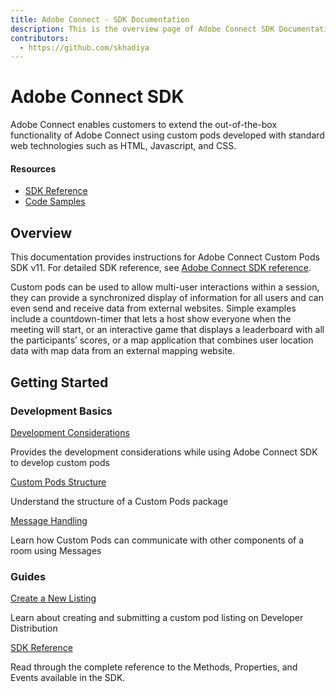 ```yaml
---
title: Adobe Connect - SDK Documentation
description: This is the overview page of Adobe Connect SDK Documentation
contributors:
  - https://github.com/skhadiya 
---
```


<HeroSimple slots="heading, text"/>

# Adobe Connect SDK

Adobe Connect enables customers to extend the out-of-the-box functionality of Adobe Connect using custom pods developed with standard web technologies such as HTML, Javascript, and CSS.

<Resources slots="heading, links"/>

#### Resources

* [SDK Reference](https://developer.adobe.com/adobe-connect-sdk/sdk/)
* [Code Samples](https://developer.adobe.com/adobe-connect-sdk/guides/code_samples/)

## Overview

This documentation provides instructions for Adobe Connect Custom Pods SDK v11. For detailed SDK reference, see [Adobe Connect SDK reference](https://developer.adobe.com/adobe-connect-sdk/sdk/).

Custom pods can be used to allow multi-user interactions within a session, they can provide a synchronized display of information for all users and can even send and receive data from external websites. Simple examples include a countdown-timer that lets a host show everyone when the meeting will start, or an interactive game that displays a leaderboard with all the participants’ scores, or a map application that combines user location data with map data from an external mapping website. 

## Getting Started

<DiscoverBlock slots="heading, link, text"/>

### Development Basics

[Development Considerations](guides/development_considerations/index.md)

Provides the development considerations while using Adobe Connect SDK to develop custom pods

<DiscoverBlock slots="link, text"/>

[Custom Pods Structure](guides/custom_pod_structure/index.md)

Understand the structure of a Custom Pods package

<DiscoverBlock slots="link, text"/>

[Message Handling](guides/message_handling/index.md)

Learn how Custom Pods can communicate with other components of a room using Messages

<DiscoverBlock slots="heading, link, text"/>

### Guides

[Create a New Listing](guides/submission_guidelines/create_listing/index.md)

Learn about creating and submitting a custom pod listing on Developer Distribution

<DiscoverBlock slots="link, text"/>

[SDK Reference](/sdk/index.md)

Read through the complete reference to the Methods, Properties, and Events available in the SDK. 

<DiscoverBlock width="100%" slots="heading, link, text"/>

